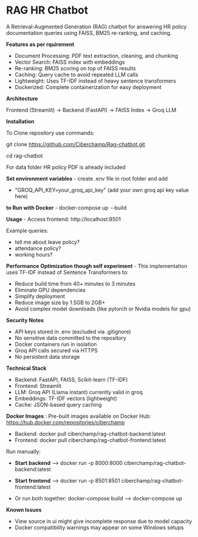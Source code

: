 # RAG HR Chatbot
A Retrieval-Augmented Generation (RAG) chatbot for answering HR policy documentation queries using FAISS, BM25 re-ranking, and caching.

**Features as per rquirement**
- Document Processing: PDF text extraction, cleaning, and chunking
- Vector Search: FAISS index with embeddings
- Re-ranking: BM25 scoring on top of FAISS results
- Caching: Query cache to avoid repeated LLM calls
- Lightweight: Uses TF-IDF instead of heavy sentence transformers
- Dockerized: Complete containerization for easy deployment

**Architecture** 

Frontend (Streamlit) → Backend (FastAPI) → FAISS Index → Groq LLM

**Installation**

To Clone repository use commands:

git clone https://github.com/Ciberchamp/Rag-chatbot.git

cd rag-chatbot

For data folder HR policy PDF is already included

**Set environment variables** - 
create .env file in root folder and add
- "GROQ_API_KEY=your_groq_api_key" (add your own groq api key value here) 

**to Run with Docker**  - 
docker-compose up --build

**Usage** - 
Access frontend: http://localhost:8501

Example queries:
- tell me about leave policy?
- attendance policy?
- working hours?

**Performance Optimization though self experiment** - 
This implementation uses TF-IDF instead of Sentence Transformers to:
- Reduce build time from 40+ minutes to 3 minutes
- Eliminate GPU dependencies
- Simplify deployment
- Reduce image size by 1.5GB to 2GB+
- Avoid complex model downloads (like pytorch or Nvidia models for gpu)

**Security Notes**
- API keys stored in .env (excluded via .gitignore)
- No sensitive data committed to the repository
- Docker containers run in isolation
- Groq API calls secured via HTTPS
- No persistent data storage

**Technical Stack**
- Backend: FastAPI, FAISS, Scikit-learn (TF-IDF)
- Frontend: Streamlit
- LLM: Groq API (Llama instant) currently valid in groq
- Embeddings: TF-IDF vectors (lightweight)
- Cache: JSON-based query caching

**Docker Images** :
Pre-built images available on Docker Hub: https://hub.docker.com/repositories/ciberchamp
- Backend:
 docker pull ciberchamp/rag-chatbot-backend:latest
- Frontend:
 docker pull ciberchamp/rag-chatbot-frontend:latest

Run manually:
- **Start backend** -->
docker run -p 8000:8000 ciberchamp/rag-chatbot-backend:latest

- **Start frontend** -->
docker run -p 8501:8501 ciberchamp/rag-chatbot-frontend:latest

- Or run both together: docker-compose build -->
docker-compose up

**Known Issues**
- View source in ui might give incomplete response due to model capacity
- Docker compatibility warnings may appear on some Windows setups
